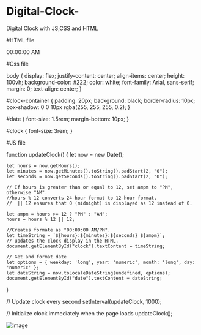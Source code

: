 # Digital-Clock-
Digital Clock with JS,CSS and HTML

#HTML file

<!DOCTYPE html>
<html lang="en">
<head>
    <meta charset="UTF-8">
    <meta name="viewport" content="width=device-width, initial-scale=1.0">
    <title>Digital Clock</title>
    <link rel="stylesheet" href="styles.css">
</head>
<body>
    <div id="clock-container">
    <div id="clock">00:00:00 AM</div>
    <div id="date"></div>
    </div>
    <script src="script.js"></script>
</body>
</html>

#Css file

body {
    display: flex;
    justify-content: center;
    align-items: center;
    height: 100vh;
    background-color: #222;
    color: white;
    font-family: Arial, sans-serif;
    margin: 0;
    text-align: center;
}

#clock-container {
    padding: 20px;
    background: black;
    border-radius: 10px;
    box-shadow: 0 0 10px rgba(255, 255, 255, 0.2);
}

#date {
    font-size: 1.5rem;
    margin-bottom: 10px;
}

#clock {
    font-size: 3rem;
}


#JS file 

function updateClock() {
    let now = new Date();

    let hours = now.getHours();
    let minutes = now.getMinutes().toString().padStart(2, "0");
    let seconds = now.getSeconds().toString().padStart(2, "0");

    // If hours is greater than or equal to 12, set ampm to "PM", otherwise "AM".
    //hours % 12 converts 24-hour format to 12-hour format.
    //  || 12 ensures that 0 (midnight) is displayed as 12 instead of 0.
    
    let ampm = hours >= 12 ? "PM" : "AM";
    hours = hours % 12 || 12; 

    //Creates formate as "00:00:00 AM/PM".
    let timeString = `${hours}:${minutes}:${seconds} ${ampm}`;
    // updates the clock display in the HTML.
    document.getElementById("clock").textContent = timeString;

    // Get and format date
    let options = { weekday: 'long', year: 'numeric', month: 'long', day: 'numeric' };
    let dateString = now.toLocaleDateString(undefined, options);
    document.getElementById("date").textContent = dateString;
}

// Update clock every second
setInterval(updateClock, 1000);

// Initialize clock immediately when the page loads
updateClock();

![image](https://github.com/user-attachments/assets/62ecae6c-ccbe-4af3-9d00-16854eab0243)



